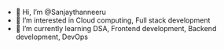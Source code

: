 - 👋 Hi, I’m @Sanjaythanneeru
- 👀 I’m interested in Cloud computing, Full stack development
- 🌱 I’m currently learning DSA, Frontend development, Backend development, DevOps


<!---
Sanjaythanneeru/Sanjaythanneeru is a ✨ special ✨ repository because its `README.md` (this file) appears on your GitHub profile.
You can click the Preview link to take a look at your changes.
--->
